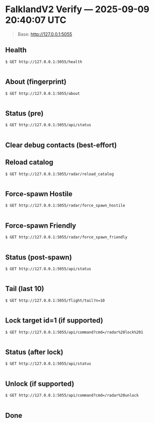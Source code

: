 # FalklandV2 Verify — 2025-09-09 20:40:07 UTC
> Base: http://127.0.0.1:5055

## Health

```
$ GET http://127.0.0.1:5055/health


```

## About (fingerprint)

```
$ GET http://127.0.0.1:5055/about


```

## Status (pre)

```
$ GET http://127.0.0.1:5055/api/status


```

## Clear debug contacts (best-effort)


## Reload catalog

```
$ GET http://127.0.0.1:5055/radar/reload_catalog


```

## Force-spawn Hostile

```
$ GET http://127.0.0.1:5055/radar/force_spawn_hostile


```

## Force-spawn Friendly

```
$ GET http://127.0.0.1:5055/radar/force_spawn_friendly


```

## Status (post-spawn)

```
$ GET http://127.0.0.1:5055/api/status


```

## Tail (last 10)

```
$ GET http://127.0.0.1:5055/flight/tail?n=10


```

## Lock target id=1 (if supported)

```
$ GET http://127.0.0.1:5055/api/command?cmd=/radar%20lock%201


```

## Status (after lock)

```
$ GET http://127.0.0.1:5055/api/status


```

## Unlock (if supported)

```
$ GET http://127.0.0.1:5055/api/command?cmd=/radar%20unlock


```

## Done

